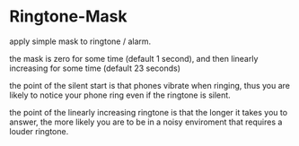 # Ringtone-Mask
apply simple mask to ringtone / alarm.

the mask is zero for some time (default 1 second), and then linearly increasing for some time (default 23 seconds)

the point of the silent start is that phones vibrate when ringing, thus you are likely to notice your phone ring even if the ringtone is silent.

the point of the linearly increasing ringtone is that the longer it takes you to answer, the more likely you are to be in a noisy enviroment that requires a louder ringtone.
